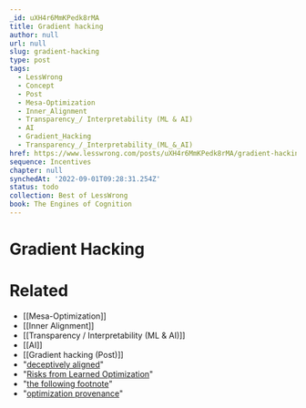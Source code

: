 ```yaml
---
_id: uXH4r6MmKPedk8rMA
title: Gradient hacking
author: null
url: null
slug: gradient-hacking
type: post
tags:
  - LessWrong
  - Concept
  - Post
  - Mesa-Optimization
  - Inner_Alignment
  - Transparency_/ Interpretability (ML & AI)
  - AI
  - Gradient_Hacking
  - Transparency_/_Interpretability_(ML_&_AI)
href: https://www.lesswrong.com/posts/uXH4r6MmKPedk8rMA/gradient-hacking
sequence: Incentives
chapter: null
synchedAt: '2022-09-01T09:28:31.254Z'
status: todo
collection: Best of LessWrong
book: The Engines of Cognition
---
```


# Gradient Hacking


# Related

- [[Mesa-Optimization]]
- [[Inner Alignment]]
- [[Transparency / Interpretability (ML & AI)]]
- [[AI]]
- [[Gradient hacking (Post)]]
- "[deceptively aligned](https://www.alignmentforum.org/s/r9tYkB2a8Fp4DN8yB/p/zthDPAjh9w6Ytbeks)"
- "[Risks from Learned Optimization](https://arxiv.org/abs/1906.01820)"
- "[the following footnote](https://www.alignmentforum.org/s/r9tYkB2a8Fp4DN8yB/p/zthDPAjh9w6Ytbeks#fn-xsRHpadWKiBheq9EK-12)"
- "[optimization provenance](https://www.alignmentforum.org/posts/Zj2PgP5A8vY2G3gYw/optimization-provenance)"